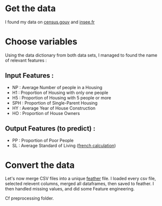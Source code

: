 # Get the data
I found my data on [census.gouv](https://www.census.gov/programs-surveys/acs/microdata/access.2015.html) and [insee.fr](https://www.insee.fr/fr/statistiques/4176293)

# Choose variables
Using the data dictionary from both data sets, I managed to found the name of relevant features : 


## Input Features :
- NP : Average Number of people in a Housing
- H1 : Proportion of Housing with only one people
- H5 : Proportion of Housing with 5 people or more
- SPH : Proportion of Single-Parent Housing
- HY : Average Year of House Construction
- HO : Proportion of House Owners

## Output Features (to predict) :
- PP : Proportion of Poor People
- SL : Average Standard of Living ([french calculation]([https://fr.wikipedia.org/wiki/Niveau_de_vie_en_France]))

# Convert the data
Let's now merge CSV files into a unique [feather](https://github.com/wesm/feather) file.
I loaded every csv file, selected relevent columns, merged all dataframes, then saved to feather.
I then handled missing values, and did some Feature engineering.

Cf preprocessing folder.
